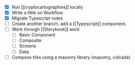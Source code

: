 - [x] Run [[cryptocartographies]] locally
- [x] Write a little on Workflow
- [x] Migrate Typescript notes
- [ ] Create another branch, add a [[Typescript]] component. 
- [ ] Work through [[Storybook]] work
	- [ ] Basic Component
	- [ ] Composite 
	- [ ] Screens 
	- [ ] Data
- [ ] Compose tiles using a masonry library (masonry, colcade)